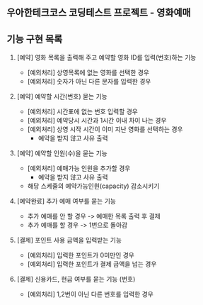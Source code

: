 ## 우아한테크코스 코딩테스트 프로젝트 - 영화예매

## 기능 구현 목록
1. [예약] 영화 목록을 출력해 주고 예약할 영화 ID를 입력(번호)하는  기능
	* [예외처리] 상영목록에 없는 영화를 선택한 경우
	* [예외처리] 숫자가 아닌 다른 문자를 입력한 경우

1. [예약] 예약할 시간(번호) 묻는 기능
	* [예외처리] 시간표에 없는 번호 입력할 경우
	* [예외처리] 예약당시 시간과 1시간 이내 차이 나는 경우 
	* [예외처리] 상영 시작 시간이 이미 지난 영화를 선택하는 경우
		- 예약을 받지 않고 사유 출력

1. [예약] 예약할 인원(수)을 묻는 기능
	* [예외처리] 예매가능 인원을 추가할 경우 
		- 예약을 받지 않고 사유 출력
	* 해당 스케줄의 예약가능인원(capacity) 감소시키기

1. [예약완료] 추가 예매 여부를 묻는 기능
	* 추가 예매를 안 할 경우 -> 예매한 목록 출력 후 결제
	* 추가 예매를 할 경우 -> 1번으로 돌아감

1. [결제] 포인트 사용 금액을 입력받는 기능
	* [예외처리] 입력한 포인트가 0미만인 경우
	* [예외처리] 입력한 포인트가 결제 금액을 넘는 경우

1. [결제] 신용카드, 현금 여부를 묻는 기능 (번호)
	* [예외처리] 1,2번이 아닌 다른 번호를 입력한 경우
